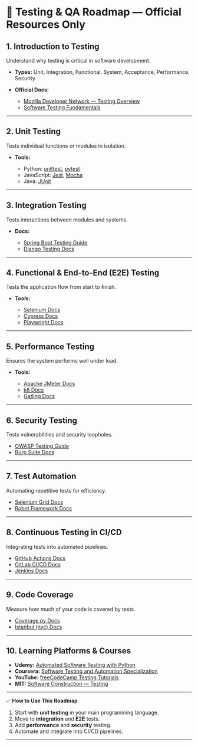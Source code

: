 # 🧪 Testing & QA Roadmap — Official Resources Only

## 1. **Introduction to Testing**

Understand why testing is critical in software development.

* **Types:** Unit, Integration, Functional, System, Acceptance, Performance, Security.
* **Official Docs:**

  * [Mozilla Developer Network — Testing Overview](https://developer.mozilla.org/en-US/docs/Learn/Tools_and_testing/Understanding_client-side_tools/Automated_testing)
  * [Software Testing Fundamentals](https://softwaretestingfundamentals.com/)

---

## 2. **Unit Testing**

Tests individual functions or modules in isolation.

* **Tools:**

  * Python: [unittest](https://docs.python.org/3/library/unittest.html), [pytest](https://docs.pytest.org/)
  * JavaScript: [Jest](https://jestjs.io/docs/getting-started), [Mocha](https://mochajs.org/)
  * Java: [JUnit](https://junit.org/junit5/docs/current/user-guide/)

---

## 3. **Integration Testing**

Tests interactions between modules and systems.

* **Docs:**

  * [Spring Boot Testing Guide](https://docs.spring.io/spring-boot/docs/current/reference/html/features.html#features.testing)
  * [Django Testing Docs](https://docs.djangoproject.com/en/stable/topics/testing/)

---

## 4. **Functional & End-to-End (E2E) Testing**

Tests the application flow from start to finish.

* **Tools:**

  * [Selenium Docs](https://www.selenium.dev/documentation/)
  * [Cypress Docs](https://docs.cypress.io/)
  * [Playwright Docs](https://playwright.dev/docs/intro)

---

## 5. **Performance Testing**

Ensures the system performs well under load.

* **Tools:**

  * [Apache JMeter Docs](https://jmeter.apache.org/usermanual/index.html)
  * [k6 Docs](https://k6.io/docs/)
  * [Gatling Docs](https://gatling.io/docs/)

---

## 6. **Security Testing**

Tests vulnerabilities and security loopholes.

* [OWASP Testing Guide](https://owasp.org/www-project-web-security-testing-guide/)
* [Burp Suite Docs](https://portswigger.net/burp/documentation)

---

## 7. **Test Automation**

Automating repetitive tests for efficiency.

* [Selenium Grid Docs](https://www.selenium.dev/documentation/grid/)
* [Robot Framework Docs](https://robotframework.org/)

---

## 8. **Continuous Testing in CI/CD**

Integrating tests into automated pipelines.

* [GitHub Actions Docs](https://docs.github.com/en/actions)
* [GitLab CI/CD Docs](https://docs.gitlab.com/ee/ci/)
* [Jenkins Docs](https://www.jenkins.io/doc/)

---

## 9. **Code Coverage**

Measure how much of your code is covered by tests.

* [Coverage.py Docs](https://coverage.readthedocs.io/)
* [Istanbul (nyc) Docs](https://istanbul.js.org/)

---

## 10. **Learning Platforms & Courses**

* **Udemy:** [Automated Software Testing with Python](https://www.udemy.com/course/automated-software-testing-with-python/)
* **Coursera:** [Software Testing and Automation Specialization](https://www.coursera.org/specializations/software-testing-automation)
* **YouTube:** [freeCodeCamp Testing Tutorials](https://www.youtube.com/@freecodecamp)
* **MIT:** [Software Construction — Testing](https://ocw.mit.edu/courses/electrical-engineering-and-computer-science/6-005-software-construction-spring-2016/)

---

✅ **How to Use This Roadmap**

1. Start with **unit testing** in your main programming language.
2. Move to **integration** and **E2E** tests.
3. Add **performance** and **security** testing.
4. Automate and integrate into CI/CD pipelines.

---

